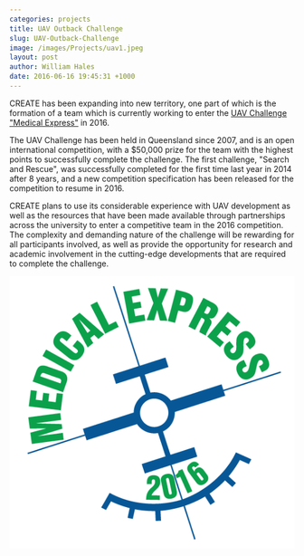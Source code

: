 ```yaml
---
categories: projects
title: UAV Outback Challenge
slug: UAV-Outback-Challenge
image: /images/Projects/uav1.jpeg
layout: post
author: William Hales
date: 2016-06-16 19:45:31 +1000
---
```


CREATE has been expanding into new territory, one part of which is the formation of a team which is currently working to enter the <a href="http://uavchallenge.org/medical-express/"> UAV Challenge "Medical Express"</a> in 2016.

The UAV Challenge has been held in Queensland since 2007, and is an open international competition, with a $50,000 prize for the team with the highest points to successfully complete the challenge. The first challenge, "Search and Rescue", was successfully completed for the first time last year in 2014 after 8 years, and a new competition specification has been released for the competition to resume in 2016.

CREATE plans to use its considerable experience with UAV development as well as the resources that have been made available through partnerships across the university to enter a competitive team in the 2016 competition. The complexity and demanding nature of the challenge will be rewarding for all participants involved, as well as provide the opportunity for research and academic involvement in the cutting-edge developments that are required to complete the challenge.

![](/images/Projects/uav_logo1.png)
